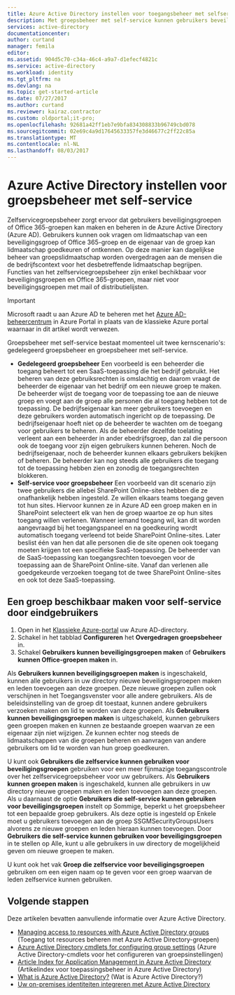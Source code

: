 ```yaml
---
title: Azure Active Directory instellen voor toegangsbeheer met selfservice voor toepassingen | Microsoft Docs
description: Met groepsbeheer met self-service kunnen gebruikers beveiligingsgroepen of Office 365-groepen maken en beheren in Azure Active Directory. Bovendien biedt het gebruikers de mogelijkheid om het lidmaatschap van een beveiligingsgroep of Office 365-groep aan te vragen.
services: active-directory
documentationcenter: 
author: curtand
manager: femila
editor: 
ms.assetid: 904d5c70-c34a-46c4-a9a7-d1efecf4821c
ms.service: active-directory
ms.workload: identity
ms.tgt_pltfrm: na
ms.devlang: na
ms.topic: get-started-article
ms.date: 07/27/2017
ms.author: curtand
ms.reviewer: kairaz.contractor
ms.custom: oldportal;it-pro;
ms.openlocfilehash: 92681a42ff1eb7e9bfa834308833b96749cbd078
ms.sourcegitcommit: 02e69c4a9d17645633357fe3d46677c2ff22c85a
ms.translationtype: MT
ms.contentlocale: nl-NL
ms.lasthandoff: 08/03/2017
---
```

# <a name="setting-up-azure-active-directory-for-self-service-group-management"></a>Azure Active Directory instellen voor groepsbeheer met self-service
Zelfservicegroepsbeheer zorgt ervoor dat gebruikers beveiligingsgroepen of Office 365-groepen kan maken en beheren in de Azure Active Directory (Azure AD). Gebruikers kunnen ook vragen om lidmaatschap van een beveiligingsgroep of Office 365-groep en de eigenaar van de groep kan lidmaatschap goedkeuren of ontkennen. Op deze manier kan dagelijkse beheer van groepslidmaatschap worden overgedragen aan de mensen die de bedrijfscontext voor het desbetreffende lidmaatschap begrijpen. Functies van het zelfservicegroepsbeheer zijn enkel bechikbaar voor beveiligingsgroepen en Office 365-groepen, maar niet voor beveiligingsgroepen met mail of distributielijsten.

> [!IMPORTANT]
> Microsoft raadt u aan Azure AD te beheren met het [Azure AD-beheercentrum](https://aad.portal.azure.com) in Azure Portal in plaats van de klassieke Azure portal waarnaar in dit artikel wordt verwezen.

Groepsbeheer met self-service bestaat momenteel uit twee kernscenario's: gedelegeerd groepsbeheer en groepsbeheer met self-service.

* **Gedelegeerd groepsbeheer** Een voorbeeld is een beheerder die toegang beheert tot een SaaS-toepassing die het bedrijf gebruikt. Het beheren van deze gebruiksrechten is omslachtig en daarom vraagt de beheerder de eigenaar van het bedrijf om een nieuwe groep te maken. De beheerder wijst de toegang voor de toepassing toe aan de nieuwe groep en voegt aan de groep alle personen die al toegang hebben tot de toepassing. De bedrijfseigenaar kan meer gebruikers toevoegen en deze gebruikers worden automatisch ingericht op de toepassing. De bedrijfseigenaar hoeft niet op de beheerder te wachten om de toegang voor gebruikers te beheren. Als de beheerder dezelfde toelating verleent aan een beheerder in ander ebedrijfsgroep, dan zal die persoon ook de toegang voor zijn eigen gebruikers kunnen beheren. Noch de bedrijfseigenaar, noch de beheerder kunnen elkaars gebruikers bekijken of beheren. De beheerder kan nog steeds alle gebruikers die toegang tot de toepassing hebben zien en zonodig de toegangsrechten blokkeren.
* **Self-service voor groepsbeheer** Een voorbeeld van dit scenario zijn twee gebruikers die allebei SharePoint Online-sites hebben die ze onafhankelijk hebben ingesteld. Ze willen elkaars teams toegang geven tot hun sites. Hiervoor kunnen ze in Azure AD een groep maken en in SharePoint selecteert elk van hen de groep waartoe ze op hun sites toegang willen verlenen. Wanneer iemand toegang wil, kan dit worden aangevraagd bij het toegangspaneel en na goedkeuring wordt automatisch toegang verleend tot beide SharePoint Online-sites. Later beslist één van hen dat alle personen die de site openen ook toegang moeten krijgen tot een specifieke SaaS-toepassing. De beheerder van de SaaS-toepassing kan toegangsrechten toevoegen voor de toepassing aan de SharePoint Online-site. Vanaf dan verlenen alle goedgekeurde verzoeken toegang tot de twee SharePoint Online-sites en ook tot deze SaaS-toepassing.

## <a name="making-a-group-available-for-end-user-self-service"></a>Een groep beschikbaar maken voor self-service door eindgebruikers
1. Open in het [Klassieke Azure-portal](https://manage.windowsazure.com) uw Azure AD-directory.
2. Schakel in het tabblad **Configureren** het **Overgedragen groepsbeheer** in.
3. Schakel **Gebruikers kunnen beveiligingsgroepen maken** of **Gebruikers kunnen Office-groepen maken** in.

Als **Gebruikers kunnen beveiligingsgroepen maken** is ingeschakeld, kunnen alle gebruikers in uw directory nieuwe beveiligingsgroepen maken en leden toevoegen aan deze groepen. Deze nieuwe groepen zullen ook verschijnen in het Toegangsvenster voor alle andere gebruikers. Als de beleidsinstelling van de groep dit toestaat, kunnen andere gebruikers verzoeken maken om lid te worden van deze groepen. Als **Gebruikers kunnen beveiligingsgroepen maken** is uitgeschakeld, kunnen gebruikers geen groepen maken en kunnen ze bestaande groepen waarvan ze een eigenaar zijn niet wijzigen. Ze kunnen echter nog steeds de lidmaatschappen van die groepen beheren en aanvragen van andere gebruikers om lid te worden van hun groep goedkeuren.

U kunt ook **Gebruikers die zelfservice kunnen gebruiken voor beveiligingsgroepen** gebruiken voor een meer fijnmazige toegangscontrole over het zelfservicegroepsbeheer voor uw gebruikers. Als **Gebruikers kunnen groepen maken** is ingeschakeld, kunnen alle gebruikers in uw directory nieuwe groepen maken en leden toevoegen aan deze groepen. Als u daarnaast de optie **Gebruikers die self-service kunnen gebruiken voor beveiligingsgroepen** instelt op Sommige, beperkt u het groepsbeheer tot een bepaalde groep gebruikers. Als deze optie is ingesteld op Enkele moet u gebruikers toevoegen aan de groep SSGMSecurityGroupsUsers alvorens ze nieuwe groepen en leden hieraan kunnen toevoegen. Door **Gebruikers die self-service kunnen gebruiken voor beveiligingsgroepen** in te stellen op Alle, kunt u alle gebruikers in uw directory de mogelijkheid geven om nieuwe groepen te maken.

U kunt ook het vak **Groep die zelfservice voor beveiligingsgroepen** gebruiken om een eigen naam op te geven voor een groep waarvan de leden zelfservice kunnen gebruiken.

## <a name="next-steps"></a>Volgende stappen
Deze artikelen bevatten aanvullende informatie over Azure Active Directory.

* [Managing access to resources with Azure Active Directory groups](active-directory-manage-groups.md) (Toegang tot resources beheren met Azure Active Directory-groepen)
* [Azure Active Directory cmdlets for configuring group settings](active-directory-accessmanagement-groups-settings-cmdlets.md) (Azure Active Directory-cmdlets voor het configureren van groepsinstellingen)
* [Article Index for Application Management in Azure Active Directory](active-directory-apps-index.md) (Artikelindex voor toepassingsbeheer in Azure Active Directory)
* [What is Azure Active Directory?](active-directory-whatis.md) (Wat is Azure Active Directory?)
* [Uw on-premises identiteiten integreren met Azure Active Directory](active-directory-aadconnect.md)
